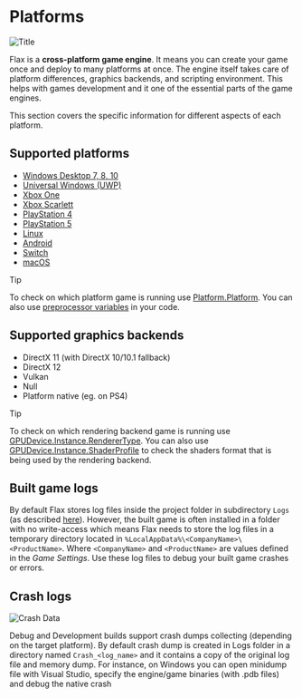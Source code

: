 # Platforms

![Title](media/title.jpg)

Flax is a **cross-platform game engine**. It means you can create your game once and deploy to many platforms at once. The engine itself takes care of platform differences, graphics backends, and scripting environment. This helps with games development and it one of the essential parts of the game engines.

This section covers the specific information for different aspects of each platform.

## Supported platforms

* [Windows Desktop 7, 8, 10](windows.md)
* [Universal Windows (UWP)](uwp.md)
* [Xbox One](xbox-one.md)
* [Xbox Scarlett](xbox-scarlett.md)
* [PlayStation 4](ps4.md)
* [PlayStation 5](ps5.md)
* [Linux](linux.md)
* [Android](android.md)
* [Switch](switch.md)
* [macOS](mac.md)

> [!TIP]
> To check on which platform game is running use [Platform.Platform](https://docs.flaxengine.com/api/FlaxEngine.Platform.html#FlaxEngine_Application_Platform). You can also use [preprocessor variables](../scripting/preprocessor.md) in your code.

## Supported graphics backends

* DirectX 11 (with DirectX 10/10.1 fallback)
* DirectX 12
* Vulkan
* Null
* Platform native (eg. on PS4)

> [!TIP]
> To check on which rendering backend game is running use [GPUDevice.Instance.RendererType](https://docs.flaxengine.com/api/FlaxEngine.GPUDevice.html#FlaxEngine_GPUDevice_RendererType). You can also use [GPUDevice.Instance.ShaderProfile](https://docs.flaxengine.com/api/FlaxEngine.GPUDevice.html#FlaxEngine_GPUDevice_ShaderProfile) to check the shaders format that is being used by the rendering backend.

## Built game logs

By default Flax stores log files inside the project folder in subdirectory `Logs` (as described [here](../get-started/project-structure.md)). However, the built game is often installed in a folder with no write-access which means Flax needs to store the log files in a temporary directory located in `%LocalAppData%\<CompanyName>\<ProductName>`. Where `<CompanyName>` and `<ProductName>` are values defined in the *Game Settings*. Use these log files to debug your built game crashes or errors.

## Crash logs

![Crash Data](media/crash-files.png)

Debug and Development builds support crash dumps collecting (depending on the target platform). By default crash dump is created in Logs folder in a directory named `Crash_<log_name>` and it contains a copy of the original log file and memory dump.
For instance, on Windows you can open minidump file with Visual Studio, specify the engine/game binaries (with .pdb files) and debug the native crash
